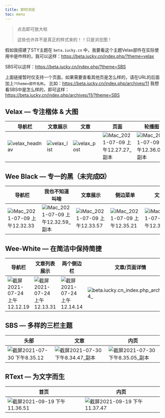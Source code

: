```yaml
---
title: 即时浏览
toc: menu
---
```


> 点击即可放大啦
>
> 这些也许并不是真正的样式来的！！只是浏览图！

假如我搭建了STY主题在 `beta.iucky.cn` 中，我要看这个主题Velax部件在实际使用中是咋样的，我可以这样：https://beta.iucky.cn/index.php/?theme=velax

SBS可以这样：https://beta.iucky.cn/index.php/?theme=SBS

上面链接暂时仅支持一个页面，如果需要查看其他页是怎么样的，请在URL的后面加上`?theme=部件名称`。
比如：https://beta.iucky.cn/index.php/archives/11
我想看SBS中是怎么样的，即可这样：https://beta.iucky.cn/index.php/archives/11/?theme=SBS

## Velax — 专注楷体 & 大图

| 导航栏                                                       | 文章展示                                                     | 文章                                                         | 页面                                                         | 轮播图                                                       |
| ------------------------------------------------------------ | ------------------------------------------------------------ | ------------------------------------------------------------ | ------------------------------------------------------------ | ------------------------------------------------------------ |
| ![velax_headnav](https://gitee.com/wibus/blog-assets-goo/raw/master/asset-pic/20210709001457.png) | ![velax_list](https://gitee.com/wibus/blog-assets-goo/raw/master/asset-pic/20210709001730.png) | ![velax_post](https://gitee.com/wibus/blog-assets-goo/raw/master/asset-pic/20210709002152.jpg) | ![iMac_2021-07-09 上午12.27.27_副本](https://gitee.com/wibus/blog-assets-goo/raw/master/asset-pic/20210709003031.jpg) | ![iMac_2021-07-09 上午12.36.05_副本](https://gitee.com/wibus/blog-assets-goo/raw/master/asset-pic/20210709003622.jpg) |

## Wee Black — 专一的黑（未完成❎）

| 导航栏                                                       | 我也不知道叫啥                                               | 文章展示                                                     | 侧边菜单                                                     | 文章                                                         | 页面                                                         |
| ------------------------------------------------------------ | ------------------------------------------------------------ | ------------------------------------------------------------ | ------------------------------------------------------------ | ------------------------------------------------------------ | ------------------------------------------------------------ |
| ![iMac_2021-07-09 上午12.32.33](https://gitee.com/wibus/blog-assets-goo/raw/master/asset-pic/20210709003443.png) | ![iMac_2021-07-09 上午12.32.59_副本](https://gitee.com/wibus/blog-assets-goo/raw/master/asset-pic/20210709003446.jpg) | ![iMac_2021-07-09 上午12.33.57](https://gitee.com/wibus/blog-assets-goo/raw/master/asset-pic/20210709003450.png) | ![iMac_2021-07-09 上午12.35.21](https://gitee.com/wibus/blog-assets-goo/raw/master/asset-pic/20210709003538.png) | ![iMac_2021-07-09 上午12.34.07](https://gitee.com/wibus/blog-assets-goo/raw/master/asset-pic/20210709003453.png) | ![iMac_2021-07-09 上午12.34.07](https://gitee.com/wibus/blog-assets-goo/raw/master/asset-pic/20210709003500.png) |

## Wee-White — 在简洁中保持简捷

| 导航栏                                                       | 文章列表展示                                                 | 两个侧边栏                                                   | 文章/页面详情                                                | 归档页面                                                     |
| ------------------------------------------------------------ | ------------------------------------------------------------ | ------------------------------------------------------------ | ------------------------------------------------------------ | ------------------------------------------------------------ |
| ![截屏2021-07-24 上午12.12.19](https://gitee.com/wibus/blog-assets-goo/raw/master/asset-pic/20210724001325.png) | ![截屏2021-07-24 上午12.13.31](https://gitee.com/wibus/blog-assets-goo/raw/master/asset-pic/20210724001340.png) | ![截屏2021-07-24 上午12.14.14](https://gitee.com/wibus/blog-assets-goo/raw/master/asset-pic/20210724001423.png) | ![beta.iucky.cn_index.php_archives_4_](https://gitee.com/wibus/blog-assets-goo/raw/master/asset-pic/20210724001550.png) | ![截屏2021-07-24 上午12.16.03](https://gitee.com/wibus/blog-assets-goo/raw/master/asset-pic/20210724001607.png) |

## SBS — 多样的三栏主题

| 头部                                                         | 文章                                                         | 内页                                                         |
| ------------------------------------------------------------ | ------------------------------------------------------------ | ------------------------------------------------------------ |
| ![截屏2021-07-30 下午8.35.12](https://gitee.com/wibus/blog-assets-goo/raw/master/asset-pic/20210730203634.png) | ![截屏2021-07-30 下午8.34.47_副本](https://gitee.com/wibus/blog-assets-goo/raw/master/asset-pic/20210730203641.jpg) | ![截屏2021-07-30 下午8.35.05_副本](https://gitee.com/wibus/blog-assets-goo/raw/master/asset-pic/20210730203645.jpg) |


## RText — 为文字而生

| 首页                                                         | 内页                                                         |
| ------------------------------------------------------------ | ------------------------------------------------------------ |
| ![截屏2021-09-19 下午11.36.51](https://gitee.com/wibus/blog-assets-goo/raw/master/asset-pic/20210919233653.png) | ![截屏2021-09-19 下午11.37.47](https://gitee.com/wibus/blog-assets-goo/raw/master/asset-pic/20210919233749.png) |


